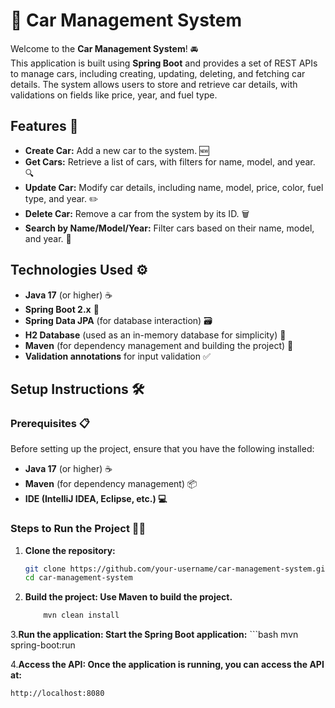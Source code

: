 # 🚗 Car Management System

Welcome to the **Car Management System**! 🚘  
This application is built using **Spring Boot** and provides a set of REST APIs to manage cars, including creating, updating, deleting, and fetching car details. The system allows users to store and retrieve car details, with validations on fields like price, year, and fuel type. 

## Features 🌟
- **Create Car:** Add a new car to the system. 🆕
- **Get Cars:** Retrieve a list of cars, with filters for name, model, and year. 🔍
- **Update Car:** Modify car details, including name, model, price, color, fuel type, and year. ✏️
- **Delete Car:** Remove a car from the system by its ID. 🗑️
- **Search by Name/Model/Year:** Filter cars based on their name, model, and year. 🔎

## Technologies Used ⚙️
- **Java 17** (or higher) ☕
- **Spring Boot 2.x** 🚀
- **Spring Data JPA** (for database interaction) 🗃️
- **H2 Database** (used as an in-memory database for simplicity) 💾
- **Maven** (for dependency management and building the project) 🔧
- **Validation annotations** for input validation ✅

## Setup Instructions 🛠️

### Prerequisites 📋

Before setting up the project, ensure that you have the following installed:

- **Java 17** (or higher) ☕
- **Maven** (for dependency management) 📦
- **IDE (IntelliJ IDEA, Eclipse, etc.) 💻**

### Steps to Run the Project 🏃‍♂️

1. **Clone the repository:**
   ```bash
   git clone https://github.com/your-username/car-management-system.git
   cd car-management-system

2. **Build the project: Use Maven to build the project.**
    ```bash
		mvn clean install
3.**Run the application: Start the Spring Boot application:**
    ```bash
	mvn spring-boot:run
 
4.**Access the API: Once the application is running, you can access the API at:**
  ```bash
http://localhost:8080



